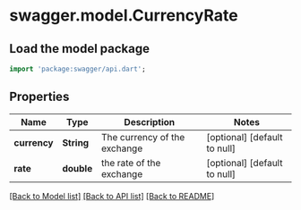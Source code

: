 # swagger.model.CurrencyRate

## Load the model package
```dart
import 'package:swagger/api.dart';
```

## Properties
Name | Type | Description | Notes
------------ | ------------- | ------------- | -------------
**currency** | **String** | The currency of the exchange | [optional] [default to null]
**rate** | **double** | the rate of the exchange | [optional] [default to null]

[[Back to Model list]](../README.md#documentation-for-models) [[Back to API list]](../README.md#documentation-for-api-endpoints) [[Back to README]](../README.md)


